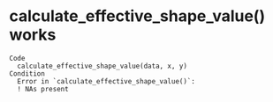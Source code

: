 # calculate_effective_shape_value() works

    Code
      calculate_effective_shape_value(data, x, y)
    Condition
      Error in `calculate_effective_shape_value()`:
      ! NAs present

